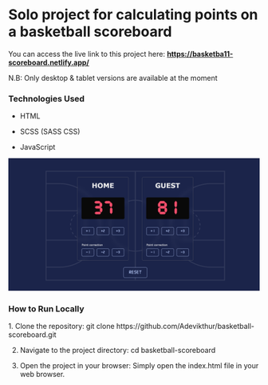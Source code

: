<h1>Solo project for calculating points on a basketball scoreboard</h1>

You can access the live link to this project here: <strong>https://basketba11-scoreboard.netlify.app/</strong>

<p>N.B: Only desktop & tablet versions are available at the moment</p>

<h3>Technologies Used</h3>

- HTML

- SCSS (SASS CSS)

- JavaScript

![live screenshot](https://github.com/Adevikthur/basketball-scoreboard/blob/a9aa6b69b212a05d537e9d9765dd9c685343dd03/b-ball-scoreboard-added.png)

<h3>How to Run Locally</h3>
1. Clone the repository: 
git clone https://github.com/Adevikthur/basketball-scoreboard.git

2. Navigate to the project directory: 
cd basketball-scoreboard

4. Open the project in your browser:
Simply open the index.html file in your web browser.
